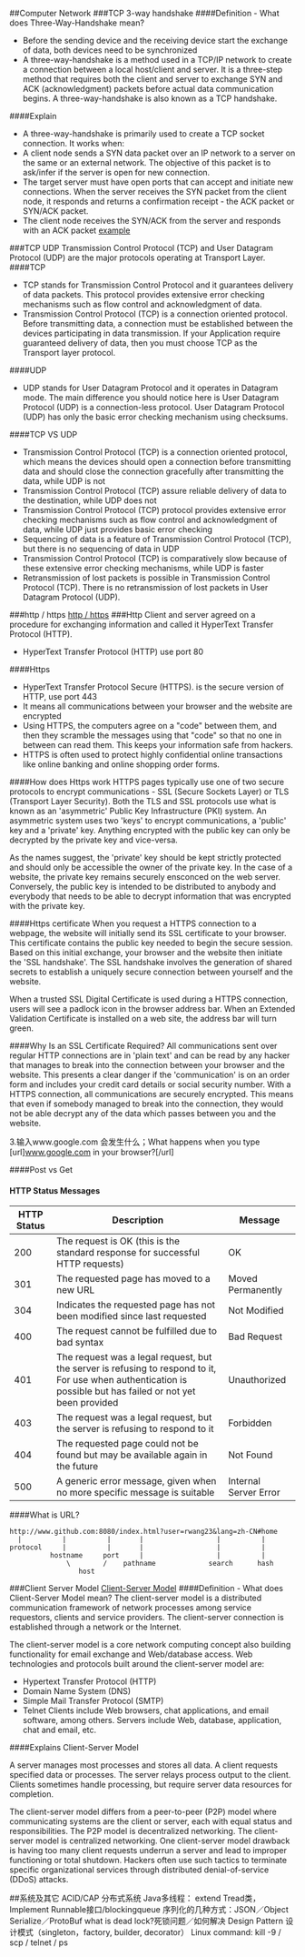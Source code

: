 ##Computer Network
###TCP 3-way handshake
####Definition - What does Three-Way-Handshake mean?
- Before the sending device and the receiving device start the exchange of data, both devices need to be synchronized
- A three-way-handshake is a method used in a TCP/IP network to create a connection between a local host/client and server. It is a three-step method that requires both the client and server to exchange SYN and ACK (acknowledgment) packets before actual data communication begins.
A three-way-handshake is also known as a TCP handshake.

####Explain
- A three-way-handshake is primarily used to create a TCP socket connection. It works when:
- A client node sends a SYN data packet over an IP network to a server on the same or an external network. The objective of this packet is to ask/infer if the server is open for new connection.
- The target server must have open ports that can accept and initiate new connections. When the server receives the SYN packet from the client node, it responds and returns a confirmation receipt - the ACK packet or SYN/ACK packet.
- The client node receives the SYN/ACK from the server and responds with an ACK packet
[example](http://www.omnisecu.com/tcpip/tcp-three-way-handshake.php)

###TCP UDP
Transmission Control Protocol (TCP) and User Datagram Protocol (UDP) are the major protocols operating at Transport Layer.
####TCP
- TCP stands for Transmission Control Protocol and it guarantees delivery of data packets. This protocol provides extensive error checking mechanisms such as flow control and acknowledgment of data.
- Transmission Control Protocol (TCP) is a connection oriented protocol. Before transmitting data, a connection must be established between the devices participating in data transmission. If your Application require guaranteed delivery of data, then you must choose TCP as the Transport layer protocol.

####UDP
- UDP stands for User Datagram Protocol and it operates in Datagram mode. The main difference you should notice here is User Datagram Protocol (UDP) is a connection-less protocol. User Datagram Protocol (UDP) has only the basic error checking mechanism using checksums.

####TCP VS UDP
- Transmission Control Protocol (TCP) is a connection oriented protocol, which means the devices should open a connection before transmitting data and should close the connection gracefully after transmitting the data, while UDP is not
- Transmission Control Protocol (TCP) assure reliable delivery of data to the destination, while UDP does not
- Transmission Control Protocol (TCP) protocol provides extensive error checking mechanisms such as flow control and acknowledgment of data, while UDP just provides basic error checking
- Sequencing of data is a feature of Transmission Control Protocol (TCP), but there is no sequencing of data in UDP
- Transmission Control Protocol (TCP) is comparatively slow because of these extensive error checking mechanisms, while UDP is faster
- Retransmission of lost packets is possible in Transmission Control Protocol (TCP). There is no retransmission of lost packets in User Datagram Protocol (UDP).


###http / https
[http / https](https://www.instantssl.com/ssl-certificate-products/https.html)
###Http
Client and server agreed on a procedure for exchanging information and called it HyperText Transfer Protocol (HTTP).
- HyperText Transfer Protocol (HTTP) use port 80

####Https
-  HyperText Transfer Protocol Secure (HTTPS).  is the secure version of HTTP, use port 443
-  It means all communications between your browser and the website are encrypted
-  Using HTTPS, the computers agree on a "code" between them, and then they scramble the messages using that "code" so that no one in between can read them. This keeps your information safe from hackers.
- HTTPS is often used to protect highly confidential online transactions like online banking and online shopping order forms.

####How does Https work
HTTPS pages typically use one of two secure protocols to encrypt communications - SSL (Secure Sockets Layer) or TLS (Transport Layer Security). Both the TLS and SSL protocols use what is known as an 'asymmetric' Public Key Infrastructure (PKI) system. An asymmetric system uses two 'keys' to encrypt communications, a 'public' key and a 'private' key. Anything encrypted with the public key can only be decrypted by the private key and vice-versa.

As the names suggest, the 'private' key should be kept strictly protected and should only be accessible the owner of the private key. In the case of a website, the private key remains securely ensconced on the web server. Conversely, the public key is intended to be distributed to anybody and everybody that needs to be able to decrypt information that was encrypted with the private key.

####Https certificate
When you request a HTTPS connection to a webpage, the website will initially send its SSL certificate to your browser. This certificate contains the public key needed to begin the secure session. Based on this initial exchange, your browser and the website then initiate the 'SSL handshake'. The SSL handshake involves the generation of shared secrets to establish a uniquely secure connection between yourself and the website.

When a trusted SSL Digital Certificate is used during a HTTPS connection, users will see a padlock icon in the browser address bar. When an Extended Validation Certificate is installed on a web site, the address bar will turn green.

####Why Is an SSL Certificate Required?
All communications sent over regular HTTP connections are in 'plain text' and can be read by any hacker that manages to break into the connection between your browser and the website. This presents a clear danger if the 'communication' is on an order form and includes your credit card details or social security number. With a HTTPS connection, all communications are securely encrypted. This means that even if somebody managed to break into the connection, they would not be able decrypt any of the data which passes between you and the website.



3.输入www.google.com 会发生什么；What happens when you type [url]www.google.com in your browser?[/url]

####Post vs Get

#### HTTP Status Messages

|HTTP Status|Description|Message|
|------|----|--------|
|200|The request is OK (this is the standard response for successful HTTP requests)|OK|
|301|The requested page has moved to a new URL | Moved Permanently|
|304|Indicates the requested page has not been modified since last requested|Not Modified|
|400|The request cannot be fulfilled due to bad syntax|Bad Request|
|401|The request was a legal request, but the server is refusing to respond to it, For use when authentication is possible but has failed or not yet been provided|Unauthorized|
|403|The request was a legal request, but the server is refusing to respond to it|Forbidden|
|404|The requested page could not be found but may be available again in the future|Not Found|
|500|A generic error message, given when no more specific message is suitable|Internal Server Error|


####What is URL?

	http://www.github.com:8080/index.html?user=rwang23&lang=zh-CN#home
	  |          |          |       |                  |          |
	protocol     |          |       |                  |          |
	          hostname     port     |                  |          |
	              \        /    pathname             search      hash
	                 host

###Client Server Model
[Client-Server Model](https://www.techopedia.com/definition/18321/client-server-model)
####Definition - What does Client-Server Model mean?
The client-server model is a distributed communication framework of network processes among service requestors, clients and service providers. The client-server connection is established through a network or the Internet.

The client-server model is a core network computing concept also building functionality for email exchange and Web/database access. Web technologies and protocols built around the client-server model are:
- Hypertext Transfer Protocol (HTTP)
- Domain Name System (DNS)
- Simple Mail Transfer Protocol (SMTP)
- Telnet
Clients include Web browsers, chat applications, and email software, among others. Servers include Web, database, application, chat and email, etc.

####Explains Client-Server Model

A server manages most processes and stores all data. A client requests specified data or processes. The server relays process output to the client. Clients sometimes handle processing, but require server data resources for completion.

The client-server model differs from a peer-to-peer (P2P) model where communicating systems are the client or server, each with equal status and responsibilities. The P2P model is decentralized networking. The client-server model is centralized networking.
One client-server model drawback is having too many client requests underrun a server and lead to improper functioning or total shutdown. Hackers often use such tactics to terminate specific organizational services through distributed denial-of-service (DDoS) attacks.



##系统及其它
ACID/CAP 分布式系统
Java多线程： extend Tread类，Implement Runnable接口/blockingqueue
序列化的几种方式：JSON／Object Serialize／ProtoBuf
what is dead lock?死锁问题／如何解决
Design Pattern 设计模式（singleton，factory, builder, decorator）
Linux command: kill -9   / scp / telnet / ps
